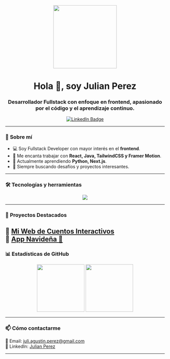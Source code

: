 <div id="header" align="center">
  <img src="https://media.giphy.com/media/CuuSHzuc0O166MRfjt/giphy.gif" width="200"/>
  
  <h1 align="center">Hola 👋, soy Julian Perez</h1>
  <h3 align="center">Desarrollador Fullstack con enfoque en frontend, apasionado por el código y el aprendizaje continuo.</h3>
  
  <div id="badges">
    <a href="https://www.linkedin.com/in/julian-perez-12b368247/">
      <img src="https://img.shields.io/badge/Julian_Perez-Follow-blue?logo=LinkedIn&logoColor=white&labelColor=blue&color=blue" alt="LinkedIn Badge"/>
    </a>
  </div>
</div>

---

### 🚀 **Sobre mí**
- 💻 Soy Fullstack Developer con mayor interés en el **frontend**.
- 🎨 Me encanta trabajar con **React, Java, TailwindCSS y Framer Motion**.
- 🌱 Actualmente aprendiendo **Python, Next.js**.
- 🎯 Siempre buscando desafíos y proyectos interesantes.

---

### 🛠 **Tecnologías y herramientas**
<div align="center">
  <img src="https://skillicons.dev/icons?i=js,ts,react,nextjs,tailwind,html,css,java,spring,postgres,git,github,vercel,docker" />
</div>

---

### 📂 **Proyectos Destacados**
📌 [Mi Web de Cuentos Interactivos](https://github.com/JulianAgPerez/ecos-de-halloween)  
📌 [App Navideña 🎄](https://github.com/JulianAgPerez/fohohoto)  
---

### 📊 **Estadísticas de GitHub**
<div align="center">
  <img src="https://github-readme-stats.vercel.app/api?username=JulianAgPerez&show_icons=true&theme=tokyonight" height="150px"/>
  <img src="https://github-readme-streak-stats.herokuapp.com/?user=JulianAgPerez&theme=tokyonight" height="150px"/>
</div>

---

### 📫 **Cómo contactarme**
📩 Email: [juli.agustin.perez@gmail.com](mailto:juli.agustin.perez@gmail.com)  
💼 LinkedIn: [Julian Perez](https://www.linkedin.com/in/julian-perez-12b368247/)  
<!--
🚀 Portfolio: [Mi Página Web](https://mi-portfolio.com)  
-->
---
